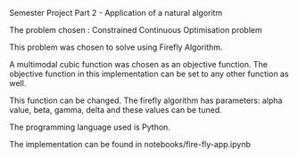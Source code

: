 Semester Project Part 2 - Application of a natural algoritm

The problem chosen : Constrained Continuous Optimisation problem

This problem was chosen to solve using Firefly Algorithm.

A multimodal cubic function was chosen as an objective function. The objective function in this implementation can be set to any other function as well.

This function can be changed. The firefly algorithm has parameters: alpha value, beta, gamma, delta and these values can be tuned.

The programming language used is Python.

The implementation can be found in notebooks/fire-fly-app.ipynb

